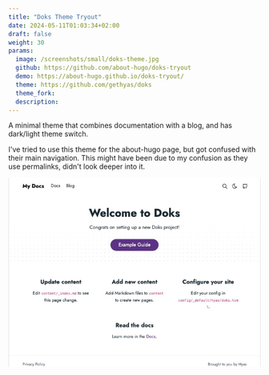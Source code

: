 ```yaml
---
title: "Doks Theme Tryout"
date: 2024-05-11T01:03:34+02:00
draft: false
weight: 30
params:
  image: /screenshots/small/doks-theme.jpg
  github: https://github.com/about-hugo/doks-tryout
  demo: https://about-hugo.github.io/doks-tryout/
  theme: https://github.com/gethyas/doks
  theme_fork: 
  description: 
---
```


A minimal theme that combines documentation with a blog,
and has dark/light theme switch. 

<!--more-->

I've tried to use this theme for the about-hugo page, but
got confused with their main navigation. This might have 
been due to my confusion as they use permalinks, didn't look
deeper into it.


![](/screenshots/big/doks-theme.jpg)
